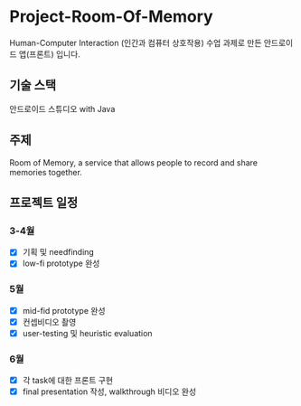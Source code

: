 # Project-Room-Of-Memory

Human-Computer Interaction (인간과 컴퓨터 상호작용) 수업 과제로 만든 안드로이드 앱(프론트) 입니다. 

## 기술 스택
안드로이드 스튜디오 with Java
 
## 주제
Room of Memory, a service that allows people to record and share memories together. 

## 프로젝트 일정
### 3-4월
- [x] 기획 및 needfinding
- [x] low-fi prototype 완성 
### 5월
- [x] mid-fid prototype 완성
- [x] 컨셉비디오 촬영
- [x] user-testing 및 heuristic evaluation
### 6월 
- [x] 각 task에 대한 프론트 구현
- [x] final presentation 작성, walkthrough 비디오 완성
